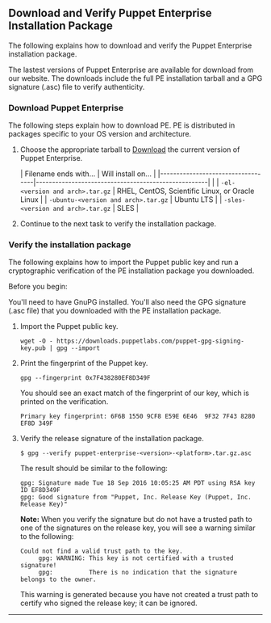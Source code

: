 <!--Multi-tasks can be used to introduce a process where each child task is required, or to group a set of similar tasks.-->

## Download and Verify Puppet Enterprise Installation Package

The following explains how to download and verify the Puppet Enterprise installation package.

The lastest versions of Puppet Enterprise are available for download from our website. The downloads include the full PE installation tarball and a GPG signature (.asc) file to verify authenticity. 

### Download Puppet Enterprise

The following steps explain how to download PE. PE is distributed in packages specific to your OS version and architecture.

1. Choose the appropriate tarball to [Download](http://info.puppetlabs.com/download-pe.html) the current version of Puppet Enterprise. 

   |      Filename ends with...        |                     Will install on...                       |
|-----------------------------------|-----------------------------------------------------|  |
| `-el-<version and arch>.tar.gz`      | RHEL, CentOS, Scientific Linux, or Oracle Linux  |
| `-ubuntu-<version and arch>.tar.gz`  | Ubuntu LTS                                       |
| `-sles-<version and arch>.tar.gz`    | SLES                                             |

2. Continue to the next task to verify the installation package.
   

### Verify the installation package

The following explains how to import the Puppet public key and run a cryptographic verification of the PE installation package you downloaded. 

Before you begin:

You'll need to have GnuPG installed. You'll also need the GPG signature (.asc file) that you downloaded with the PE installation package.

1. Import the Puppet public key.

   ~~~
   wget -O - https://downloads.puppetlabs.com/puppet-gpg-signing-key.pub | gpg --import
   ~~~
   
2. Print the fingerprint of the Puppet key.

   ~~~
   gpg --fingerprint 0x7F438280EF8D349F
   ~~~
   
   You should see an exact match of the fingerprint of our key, which is printed on the verification.
   
   ~~~
   Primary key fingerprint: 6F6B 1550 9CF8 E59E 6E46  9F32 7F43 8280 EF8D 349F
   ~~~
   
3. Verify the release signature of the installation package.

   ~~~
   $ gpg --verify puppet-enterprise-<version>-<platform>.tar.gz.asc
   ~~~
   
   The result should be similar to the following:
   
   ~~~
   gpg: Signature made Tue 18 Sep 2016 10:05:25 AM PDT using RSA key ID EF8D349F
   gpg: Good signature from "Puppet, Inc. Release Key (Puppet, Inc. Release Key)"
   ~~~
   
   **Note:** When you verify the signature but do not have a trusted path to one of the signatures on the release key, you will see a warning similar to the following:
   
   ~~~
   Could not find a valid trust path to the key.
        gpg: WARNING: This key is not certified with a trusted signature!
        gpg:          There is no indication that the signature belongs to the owner.
   ~~~
   
   This warning is generated because you have not created a trust path to certify who signed the release key; it can be ignored.

* * *